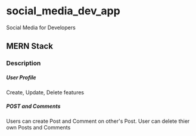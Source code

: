# social_media_dev_app
Social Media for Developers

## MERN Stack

### Description

##### User Profile
Create, Update, Delete features

##### POST and Comments
Users can create Post and Comment on other's Post.
User can delete thier own Posts and Comments
